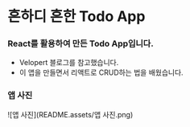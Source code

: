 # 흔하디 흔한 Todo App

### React를 활용하여 만든 Todo App입니다.

- Velopert  블로그를 참고했습니다.
- 이 앱을 만들면서 리액트로 CRUD하는 법을 배웠습니다.



### 앱 사진

![앱 사진](README.assets/앱 사진.png)

